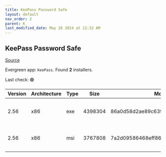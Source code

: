```yaml
---
title: KeePass Password Safe
layout: default
nav_order: 2
parent: K
last_modified_date: May 26 2024 at 12:32 AM
---
```


## KeePass Password Safe

[Source](https://keepass.info/)

Evergreen app: `KeePass`. Found **2** installers.

Last check: 🟢

| Version | Architecture | Type | Size    | Md5                              | URI                                                                                                                                                                                            |
| ------- | ------------ | ---- | ------- | -------------------------------- | ---------------------------------------------------------------------------------------------------------------------------------------------------------------------------------------------- |
| 2.56    | x86          | exe  | 4398304 | 86a0d58d2ae89c639d940dbda48308df | [https://versaweb.dl.sourceforge.net/project/keepass/KeePass%202.x/2.56/KeePass-2.56-Setup.exe](https://versaweb.dl.sourceforge.net/project/keepass/KeePass%202.x/2.56/KeePass-2.56-Setup.exe) |
| 2.56    | x86          | msi  | 3767808 | 7a2d09586468eff86d9e54e2bce00be2 | [https://versaweb.dl.sourceforge.net/project/keepass/KeePass%202.x/2.56/KeePass-2.56.msi](https://versaweb.dl.sourceforge.net/project/keepass/KeePass%202.x/2.56/KeePass-2.56.msi)             |
